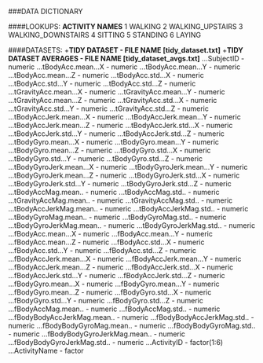 ###DATA DICTIONARY

####LOOKUPS:
**ACTIVITY NAMES**
1 WALKING
2 WALKING_UPSTAIRS
3 WALKING_DOWNSTAIRS
4 SITTING
5 STANDING
6 LAYING


####DATASETS:
+**TIDY DATASET - FILE NAME [tidy_dataset.txt]**
+**TIDY DATASET AVERAGES - FILE NAME [tidy_dataset_avgs.txt]**
...SubjectID - numeric
...tBodyAcc.mean...X - numeric
...tBodyAcc.mean...Y - numeric
...tBodyAcc.mean...Z - numeric
...tBodyAcc.std...X - numeric
...tBodyAcc.std...Y - numeric
...tBodyAcc.std...Z - numeric
...tGravityAcc.mean...X - numeric
...tGravityAcc.mean...Y - numeric
...tGravityAcc.mean...Z - numeric
...tGravityAcc.std...X - numeric
...tGravityAcc.std...Y - numeric
...tGravityAcc.std...Z - numeric
...tBodyAccJerk.mean...X - numeric
...tBodyAccJerk.mean...Y - numeric
...tBodyAccJerk.mean...Z - numeric
...tBodyAccJerk.std...X - numeric
...tBodyAccJerk.std...Y - numeric
...tBodyAccJerk.std...Z - numeric	
...tBodyGyro.mean...X - numeric
...tBodyGyro.mean...Y - numeric
...tBodyGyro.mean...Z - numeric
...tBodyGyro.std...X - numeric
...tBodyGyro.std...Y - numeric
...tBodyGyro.std...Z - numeric
...tBodyGyroJerk.mean...X - numeric
...tBodyGyroJerk.mean...Y	 - numeric
...tBodyGyroJerk.mean...Z - numeric
...tBodyGyroJerk.std...X - numeric
...tBodyGyroJerk.std...Y - numeric
...tBodyGyroJerk.std...Z - numeric
...tBodyAccMag.mean.. - numeric
...tBodyAccMag.std.. - numeric
...tGravityAccMag.mean.. - numeric
...tGravityAccMag.std.. - numeric
...tBodyAccJerkMag.mean.. - numeric
...tBodyAccJerkMag.std.. - numeric
...tBodyGyroMag.mean.. - numeric
...tBodyGyroMag.std.. - numeric
...tBodyGyroJerkMag.mean.. - numeric
...tBodyGyroJerkMag.std.. - numeric
...fBodyAcc.mean...X - numeric
...fBodyAcc.mean...Y - numeric
...fBodyAcc.mean...Z - numeric
...fBodyAcc.std...X - numeric
...fBodyAcc.std...Y - numeric
...fBodyAcc.std...Z - numeric
...fBodyAccJerk.mean...X - numeric
...fBodyAccJerk.mean...Y - numeric
...fBodyAccJerk.mean...Z - numeric
...fBodyAccJerk.std...X - numeric
...fBodyAccJerk.std...Y - numeric
...fBodyAccJerk.std...Z - numeric
...fBodyGyro.mean...X - numeric
...fBodyGyro.mean...Y - numeric
...fBodyGyro.mean...Z - numeric
...fBodyGyro.std...X - numeric
...fBodyGyro.std...Y - numeric
...fBodyGyro.std...Z - numeric
...fBodyAccMag.mean.. - numeric
...fBodyAccMag.std.. - numeric
...fBodyBodyAccJerkMag.mean.. - numeric
...fBodyBodyAccJerkMag.std.. - numeric
...fBodyBodyGyroMag.mean.. - numeric
...fBodyBodyGyroMag.std..	 - numeric
...fBodyBodyGyroJerkMag.mean.. - numeric
...fBodyBodyGyroJerkMag.std.. - numeric
...ActivityID - factor(1:6)
...ActivityName - factor

